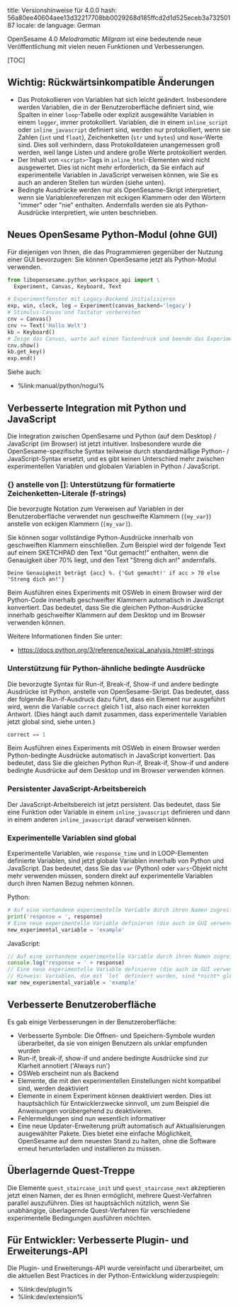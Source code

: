 title: Versionshinweise für 4.0.0
hash: 56a80ee40604aee13d32217708bb0029268d185ffcd2d1d525eceb3a73250187
locale: de
language: German

OpenSesame 4.0 *Melodramatic Milgram* ist eine bedeutende neue Veröffentlichung mit vielen neuen Funktionen und Verbesserungen.

[TOC]

## Wichtig: Rückwärtsinkompatible Änderungen

- Das Protokollieren von Variablen hat sich leicht geändert. Insbesondere werden Variablen, die in der Benutzeroberfläche definiert sind, wie Spalten in einer `loop`-Tabelle oder explizit ausgewählte Variablen in einem `logger`, immer protokolliert. Variablen, die in einem `inline_script` oder `inline_javascript` definiert sind, werden nur protokolliert, wenn sie Zahlen (`int` und `float`), Zeichenketten (`str` und `bytes`) und `None`-Werte sind. Dies soll verhindern, dass Protokolldateien unangemessen groß werden, weil lange Listen und andere große Werte protokolliert werden.
- Der Inhalt von `<script>`-Tags in `inline_html`-Elementen wird nicht ausgewertet. Dies ist nicht mehr erforderlich, da Sie einfach auf experimentelle Variablen in JavaScript verweisen können, wie Sie es auch an anderen Stellen tun würden (siehe unten).
- Bedingte Ausdrücke werden nur als OpenSesame-Skript interpretiert, wenn sie Variablenreferenzen mit eckigen Klammern oder den Wörtern "immer" oder "nie" enthalten. Andernfalls werden sie als Python-Ausdrücke interpretiert, wie unten beschrieben.

## Neues OpenSesame Python-Modul (ohne GUI)

Für diejenigen von Ihnen, die das Programmieren gegenüber der Nutzung einer GUI bevorzugen: Sie können OpenSesame jetzt als Python-Modul verwenden.

```python
from libopensesame.python_workspace_api import \
  Experiment, Canvas, Keyboard, Text

# Experimentfenster mit Legacy-Backend initialisieren
exp, win, clock, log = Experiment(canvas_backend='legacy')
# Stimulus-Canvas und Tastatur vorbereiten
cnv = Canvas()
cnv += Text('Hallo Welt')
kb = Keyboard()
# Zeige das Canvas, warte auf einen Tastendruck und beende das Experiment
cnv.show()
kb.get_key()
exp.end()
```

Siehe auch:

- %link:manual/python/nogui%

## Verbesserte Integration mit Python und JavaScript

Die Integration zwischen OpenSesame und Python (auf dem Desktop) / JavaScript (im Browser) ist jetzt intuitiver. Insbesondere wurde die OpenSesame-spezifische Syntax teilweise durch standardmäßige Python- / JavaScript-Syntax ersetzt, und es gibt keinen Unterschied mehr zwischen experimentellen Variablen und globalen Variablen in Python / JavaScript.


### {} anstelle von []: Unterstützung für formatierte Zeichenketten-Literale (f-strings)

Die bevorzugte Notation zum Verweisen auf Variablen in der Benutzeroberfläche verwendet nun geschweifte Klammern (`{my_var}`) anstelle von eckigen Klammern (`[my_var]`).

Sie können sogar vollständige Python-Ausdrücke innerhalb von geschweiften Klammern einschließen. Zum Beispiel wird der folgende Text auf einem SKETCHPAD den Text "Gut gemacht!" enthalten, wenn die Genauigkeit über 70% liegt, und den Text "Streng dich an!" andernfalls.

```text
Deine Genauigkeit beträgt {acc} %. {'Gut gemacht!' if acc > 70 else 'Streng dich an!'}
```

Beim Ausführen eines Experiments mit OSWeb in einem Browser wird der Python-Code innerhalb geschweifter Klammern automatisch in JavaScript konvertiert. Das bedeutet, dass Sie die gleichen Python-Ausdrücke innerhalb geschweifter Klammern auf dem Desktop und im Browser verwenden können.

Weitere Informationen finden Sie unter:

- <https://docs.python.org/3/reference/lexical_analysis.html#f-strings>

### Unterstützung für Python-ähnliche bedingte Ausdrücke

Die bevorzugte Syntax für Run-if, Break-if, Show-if und andere bedingte Ausdrücke ist Python, anstelle von OpenSesame-Skript. Das bedeutet, dass der folgende Run-if-Ausdruck dazu führt, dass ein Element nur ausgeführt wird, wenn die Variable `correct` gleich 1 ist, also nach einer korrekten Antwort. (Dies hängt auch damit zusammen, dass experimentelle Variablen jetzt global sind, siehe unten.)

```python
correct == 1
```

Beim Ausführen eines Experiments mit OSWeb in einem Browser werden Python-bedingte Ausdrücke automatisch in JavaScript konvertiert. Das bedeutet, dass Sie die gleichen Python Run-if, Break-if, Show-if und andere bedingte Ausdrücke auf dem Desktop und im Browser verwenden können.

### Persistenter JavaScript-Arbeitsbereich

Der JavaScript-Arbeitsbereich ist jetzt persistent. Das bedeutet, dass Sie eine Funktion oder Variable in einem `inline_javascript` definieren und dann in einem anderen `inline_javascript` darauf verweisen können.

### Experimentelle Variablen sind global

Experimentelle Variablen, wie `response_time` und in LOOP-Elementen definierte Variablen, sind jetzt globale Variablen innerhalb von Python und JavaScript. Das bedeutet, dass Sie das `var` (Python) oder `vars`-Objekt nicht mehr verwenden müssen, sondern direkt auf experimentelle Variablen durch ihren Namen Bezug nehmen können.

Python:

```python
# Auf eine vorhandene experimentelle Variable durch ihren Namen zugreifen
print('response = ', response)
# Eine neue experimentelle Variable definieren (die auch im GUI verwendet werden kann)
new_experimental_variable = 'example'
```

JavaScript:

```javascript
// Auf eine vorhandene experimentelle Variable durch ihren Namen zugreifen
console.log('response = ' + response)
// Eine neue experimentelle Variable definieren (die auch im GUI verwendet werden kann)
// Hinweis: Variablen, die mit `let` definiert wurden, sind *nicht* global verfügbar!
var new_experimental_variable = 'example'
```

## Verbesserte Benutzeroberfläche

Es gab einige Verbesserungen in der Benutzeroberfläche:

- Verbesserte Symbole: Die Öffnen- und Speichern-Symbole wurden überarbeitet, da sie von einigen Benutzern als unklar empfunden wurden
- Run-if, break-if, show-if und andere bedingte Ausdrücke sind zur Klarheit annotiert ('Always run')
- OSWeb erscheint nun als Backend
- Elemente, die mit den experimentellen Einstellungen nicht kompatibel sind, werden deaktiviert
- Elemente in einem Experiment können deaktiviert werden. Dies ist hauptsächlich für Entwicklerzwecke sinnvoll, um zum Beispiel die Anweisungen vorübergehend zu deaktivieren.
- Fehlermeldungen sind nun wesentlich informativer
- Eine neue Updater-Erweiterung prüft automatisch auf Aktualisierungen ausgewählter Pakete. Dies bietet eine einfache Möglichkeit, OpenSesame auf dem neuesten Stand zu halten, ohne die Software erneut herunterladen und installieren zu müssen.


## Überlagernde Quest-Treppe

Die Elemente `quest_staircase_init` und `quest_staircase_next` akzeptieren jetzt einen Namen, der es Ihnen ermöglicht, mehrere Quest-Verfahren parallel auszuführen. Dies ist hauptsächlich nützlich, wenn Sie unabhängige, überlagernde Quest-Verfahren für verschiedene experimentelle Bedingungen ausführen möchten.


## Für Entwickler: Verbesserte Plugin- und Erweiterungs-API

Die Plugin- und Erweiterungs-API wurde vereinfacht und überarbeitet, um die aktuellen Best Practices in der Python-Entwicklung widerzuspiegeln:

- %link:dev/plugin%
- %link:dev/extension%